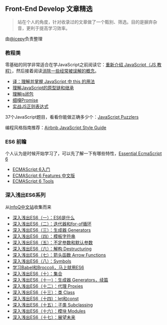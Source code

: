 ## Front-End Develop 文章精选

> 站在个人的角度，针对收录过的文章做了一个甄别、筛选。目的是摒弃杂音，更利于提高学习效率。

由[@icepy](http://weibo.com/2455876310)负责整理

### 教程类

零基础的同学非常适合在学JavaScript之前阅读它：[重新介绍 JavaScript（JS 教程）](https://developer.mozilla.org/zh-CN/docs/Web/JavaScript/A_re-introduction_to_JavaScript)，然后接着阅读[消除一些经常被误解的概念](http://bolinfest.com/javascript/misunderstood.html)。

* [译：理解并掌握 JavaScript 中 this 的用法](http://code.mforever78.com/translation/2015/05/19/understand-javascripts-this-with-clarity-and-master-it/)
* [理解JavaScript的原型链和继承](http://blog.oyanglul.us/javascript/understand-prototype.html)
* [理解js闭包](http://www.w3cfuns.com/blog-5435393-5399202.html)
* [细嗅Promise](http://www.cnblogs.com/hustskyking/p/promise.html)
* [实战JS正则表达式](http://www.cnblogs.com/skylar/p/4265490.html)

37个JavaScript题目，看看你能做正确多少个：[JavaScript Puzzlers](http://javascript-puzzlers.herokuapp.com/)

编程风格指南推荐：[Airbnb JavaScript Style Guide](https://github.com/yuche/javascript)

### ES6 前瞻

个人认为是时候开始学习了，可以先了解一下有哪些特性，[Essential EcmaScript 6](http://blog.oyanglul.us/javascript/essential-ecmascript6.html)

* [ECMAScript 6入门](http://es6.ruanyifeng.com/)
* [ECMAScript 6 Features 中文版](https://github.com/ES-CN/es6features/blob/master/README.md)
* [ECMAScript 6 Tools](https://github.com/addyosmani/es6-tools)

### 深入浅出ES6系列

从[InfoQ中文站](http://www.infoq.com/cn/minibooks/ES6-in-Depth)收集而来

* [深入浅出ES6（一）：ES6是什么](http://www.infoq.com/cn/articles/es6-in-depth-an-introduction)
* [深入浅出ES6（二）：迭代器和for-of循环](http://www.infoq.com/cn/articles/es6-in-depth-iterators-and-the-for-of-loop)
* [深入浅出ES6（三）：生成器 Generators](http://www.infoq.com/cn/articles/es6-in-depth-generators)
* [深入浅出ES6（四）：模板字符串](http://www.infoq.com/cn/articles/es6-in-depth-template-string)
* [深入浅出ES6（五）：不定参数和默认参数](http://www.infoq.com/cn/articles/es6-in-depth-rest-parameters-and-defaults)
* [深入浅出ES6（六）：解构 Destructuring](http://www.infoq.com/cn/articles/es6-in-depth-destructuring)
* [深入浅出ES6（七）：箭头函数 Arrow Functions](http://www.infoq.com/cn/articles/es6-in-depth-arrow-functions)
* [深入浅出ES6（八）：Symbols](http://www.infoq.com/cn/articles/es6-in-depth-symbols)
* [学习Babel和Broccoli，马上就用ES6](http://www.infoq.com/cn/articles/es6-in-depth-babel-and-broccoli)
* [深入浅出ES6（十）：集合](http://www.infoq.com/cn/articles/es6-in-depth-collections?utm_campaign=rightbar_v2&utm_source=infoq&utm_medium=articles_link&utm_content=link_text)
* [深入浅出ES6（十一）：生成器 Generators，续篇](http://www.infoq.com/cn/articles/es6-in-depth-generators-continued)
* [深入浅出ES6（十二）：代理 Proxies](http://www.infoq.com/cn/articles/es6-in-depth-proxies-and-reflect)
* [深入浅出ES6（十三）：类 Class](http://www.infoq.com/cn/articles/es6-in-depth-classes)
* [深入浅出ES6（十四）：let和const](http://www.infoq.com/cn/articles/es6-in-depth-let-and-const)
* [深入浅出ES6（十五）：子类 Subclassing](http://www.infoq.com/cn/articles/es6-in-depth-subclassing)
* [深入浅出ES6（十六）：模块 Modules](http://www.infoq.com/cn/articles/es6-in-depth-modules)
* [深入浅出ES6（十七）：展望未来](http://www.infoq.com/cn/articles/es6-in-depth-the-future)